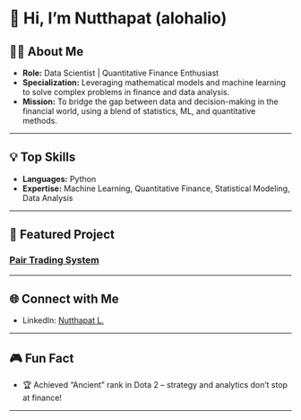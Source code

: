 # 👋 Hi, I’m Nutthapat (alohalio)

## 👨‍💻 About Me

- **Role:** Data Scientist | Quantitative Finance Enthusiast
- **Specialization:** Leveraging mathematical models and machine learning to solve complex problems in finance and data analysis.
- **Mission:** To bridge the gap between data and decision-making in the financial world, using a blend of statistics, ML, and quantitative methods.

---

## 💡 Top Skills

- **Languages:** Python
- **Expertise:** Machine Learning, Quantitative Finance, Statistical Modeling, Data Analysis

---

## 🚀 Featured Project

### [Pair Trading System](#)

---

## 🌐 Connect with Me

- LinkedIn: [Nutthapat L.](https://www.linkedin.com/in/nutthapat-l/)

---

## 🎮 Fun Fact

- 🏆 Achieved “Ancient” rank in Dota 2 – strategy and analytics don’t stop at finance!

---
